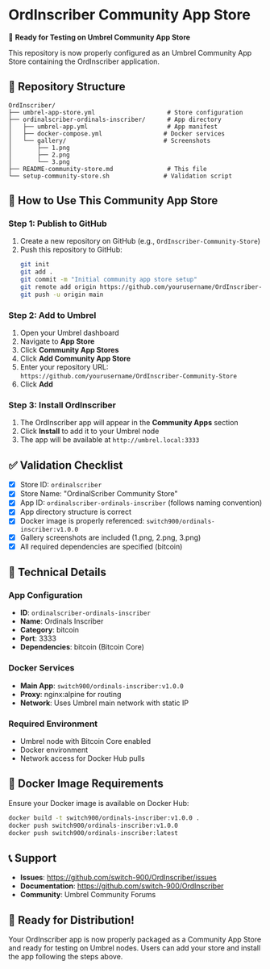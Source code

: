# OrdInscriber Community App Store

🎯 **Ready for Testing on Umbrel Community App Store**

This repository is now properly configured as an Umbrel Community App Store containing the OrdInscriber application.

## 📁 Repository Structure

```
OrdInscriber/
├── umbrel-app-store.yml                    # Store configuration
├── ordinalscriber-ordinals-inscriber/      # App directory
│   ├── umbrel-app.yml                      # App manifest
│   ├── docker-compose.yml                 # Docker services
│   └── gallery/                           # Screenshots
│       ├── 1.png
│       ├── 2.png
│       └── 3.png
├── README-community-store.md               # This file
└── setup-community-store.sh               # Validation script
```

## 🚀 How to Use This Community App Store

### Step 1: Publish to GitHub
1. Create a new repository on GitHub (e.g., `OrdInscriber-Community-Store`)
2. Push this repository to GitHub:
   ```bash
   git init
   git add .
   git commit -m "Initial community app store setup"
   git remote add origin https://github.com/yourusername/OrdInscriber-Community-Store.git
   git push -u origin main
   ```

### Step 2: Add to Umbrel
1. Open your Umbrel dashboard
2. Navigate to **App Store**
3. Click **Community App Stores** 
4. Click **Add Community App Store**
5. Enter your repository URL: `https://github.com/yourusername/OrdInscriber-Community-Store`
6. Click **Add**

### Step 3: Install OrdInscriber
1. The OrdInscriber app will appear in the **Community Apps** section
2. Click **Install** to add it to your Umbrel node
3. The app will be available at `http://umbrel.local:3333`

## ✅ Validation Checklist

- [x] Store ID: `ordinalscriber`
- [x] Store Name: "OrdinalScriber Community Store"
- [x] App ID: `ordinalscriber-ordinals-inscriber` (follows naming convention)
- [x] App directory structure is correct
- [x] Docker image is properly referenced: `switch900/ordinals-inscriber:v1.0.0`
- [x] Gallery screenshots are included (1.png, 2.png, 3.png)
- [x] All required dependencies are specified (bitcoin)

## 🔧 Technical Details

### App Configuration
- **ID**: `ordinalscriber-ordinals-inscriber`
- **Name**: Ordinals Inscriber
- **Category**: bitcoin
- **Port**: 3333
- **Dependencies**: bitcoin (Bitcoin Core)

### Docker Services
- **Main App**: `switch900/ordinals-inscriber:v1.0.0`
- **Proxy**: nginx:alpine for routing
- **Network**: Uses Umbrel main network with static IP

### Required Environment
- Umbrel node with Bitcoin Core enabled
- Docker environment
- Network access for Docker Hub pulls

## 🐳 Docker Image Requirements

Ensure your Docker image is available on Docker Hub:
```bash
docker build -t switch900/ordinals-inscriber:v1.0.0 .
docker push switch900/ordinals-inscriber:v1.0.0
docker push switch900/ordinals-inscriber:latest
```

## 📞 Support

- **Issues**: https://github.com/switch-900/OrdInscriber/issues
- **Documentation**: https://github.com/switch-900/OrdInscriber
- **Community**: Umbrel Community Forums

## 🎉 Ready for Distribution!

Your OrdInscriber app is now properly packaged as a Community App Store and ready for testing on Umbrel nodes. Users can add your store and install the app following the steps above.
